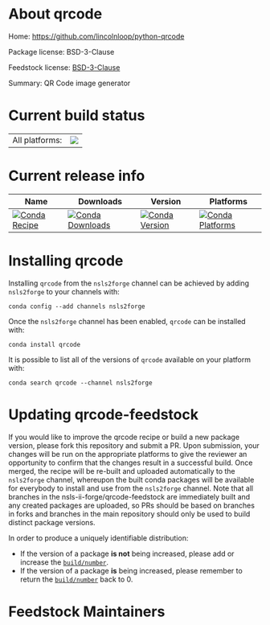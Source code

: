 About qrcode
============

Home: https://github.com/lincolnloop/python-qrcode

Package license: BSD-3-Clause

Feedstock license: [BSD-3-Clause](https://github.com/nsls-ii-forge/qrcode-feedstock/blob/master/LICENSE.txt)

Summary: QR Code image generator

Current build status
====================


<table><tr><td>All platforms:</td>
    <td>
      <a href="https://dev.azure.com/nsls2forge/nsls2forge/_build/latest?definitionId=279&branchName=master">
        <img src="https://dev.azure.com/nsls2forge/nsls2forge/_apis/build/status/qrcode-feedstock?branchName=master">
      </a>
    </td>
  </tr>
</table>

Current release info
====================

| Name | Downloads | Version | Platforms |
| --- | --- | --- | --- |
| [![Conda Recipe](https://img.shields.io/badge/recipe-qrcode-green.svg)](https://anaconda.org/nsls2forge/qrcode) | [![Conda Downloads](https://img.shields.io/conda/dn/nsls2forge/qrcode.svg)](https://anaconda.org/nsls2forge/qrcode) | [![Conda Version](https://img.shields.io/conda/vn/nsls2forge/qrcode.svg)](https://anaconda.org/nsls2forge/qrcode) | [![Conda Platforms](https://img.shields.io/conda/pn/nsls2forge/qrcode.svg)](https://anaconda.org/nsls2forge/qrcode) |

Installing qrcode
=================

Installing `qrcode` from the `nsls2forge` channel can be achieved by adding `nsls2forge` to your channels with:

```
conda config --add channels nsls2forge
```

Once the `nsls2forge` channel has been enabled, `qrcode` can be installed with:

```
conda install qrcode
```

It is possible to list all of the versions of `qrcode` available on your platform with:

```
conda search qrcode --channel nsls2forge
```




Updating qrcode-feedstock
=========================

If you would like to improve the qrcode recipe or build a new
package version, please fork this repository and submit a PR. Upon submission,
your changes will be run on the appropriate platforms to give the reviewer an
opportunity to confirm that the changes result in a successful build. Once
merged, the recipe will be re-built and uploaded automatically to the
`nsls2forge` channel, whereupon the built conda packages will be available for
everybody to install and use from the `nsls2forge` channel.
Note that all branches in the nsls-ii-forge/qrcode-feedstock are
immediately built and any created packages are uploaded, so PRs should be based
on branches in forks and branches in the main repository should only be used to
build distinct package versions.

In order to produce a uniquely identifiable distribution:
 * If the version of a package **is not** being increased, please add or increase
   the [``build/number``](https://conda.io/docs/user-guide/tasks/build-packages/define-metadata.html#build-number-and-string).
 * If the version of a package **is** being increased, please remember to return
   the [``build/number``](https://conda.io/docs/user-guide/tasks/build-packages/define-metadata.html#build-number-and-string)
   back to 0.

Feedstock Maintainers
=====================


